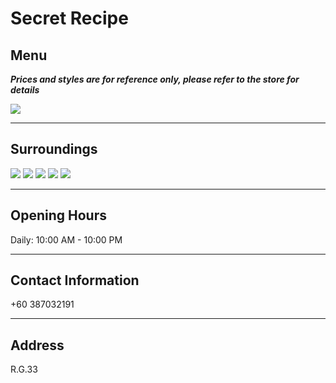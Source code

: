 # Secret Recipe

## Menu

**_Prices and styles are for reference only, please refer to the store for details_**

<img src="https://img.xmummap.com/G_secret_menu.webp">

---

## Surroundings

<div class="image-slide">
<img src="https://img.xmummap.com/G_secret_surd1.webp">
<img src="https://img.xmummap.com/G_secret_surd2.webp">
<img src="https://img.xmummap.com/G_secret_surd3.webp">
<img src="https://img.xmummap.com/G_secret_surd4.webp">
<img src="https://img.xmummap.com/G_secret_surd5.webp">
</div>

---

## Opening Hours

Daily: 10:00 AM - 10:00 PM

---

## Contact Information

+60 387032191

---

## Address

R.G.33
